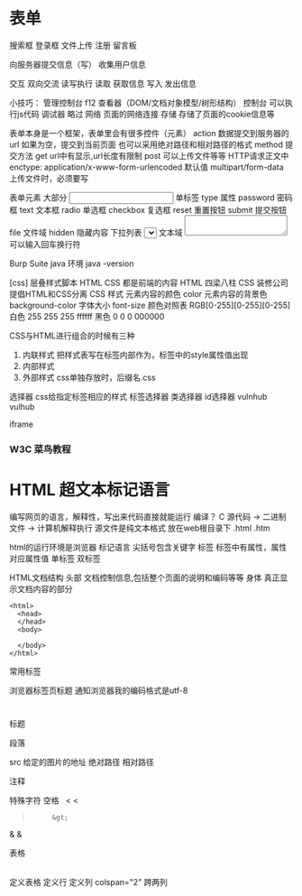 # 表单

搜索框 登录框 文件上传 注册 留言板 

向服务器提交信息（写）
收集用户信息

交互
  双向交流
读写执行
  读取 获取信息
  写入 发出信息

小技巧： 管理控制台 f12 查看器（DOM/文档对象模型/树形结构）
控制台 可以执行js代码
调试器 略过
网络 页面的网络连接
存储 存储了页面的cookie信息等

<form></form>

表单本身是一个框架，表单里会有很多控件（元素）
action  数据提交到服务器的url
        如果为空，提交到当前页面
        也可以采用绝对路径和相对路径的格式
method  提交方法
  get url中有显示,url长度有限制
  post 可以上传文件等等 HTTP请求正文中
enctype:
  application/x-www-form-urlencoded  默认值
  multipart/form-data  上传文件时，必须要写

表单元素
  大部分
  <input/> 单标签
      type 属性
        password 密码框
        text     文本框
        radio    单选框
        checkbox 复选框
        reset    重置按钮
        submit   提交按钮
        file     文件域
        hidden   隐藏内容
      下拉列表
        <select>
          <options></options>
        </select>
      文本域
        <textarea></textarea>
        可以输入回车换行符

Burp Suite
  java 环境
  java -version

[css]
  层叠样式脚本
  HTML CSS 都是前端的内容
  HTML 四梁八柱
  CSS  装修公司
  提倡HTML和CSS分离
CSS 样式
  元素内容的颜色   color
  元素内容的背景色 background-color
  字体大小        font-size
颜色对照表 
RGB[0-255][0-255][0-255]
白色 255 255 255 ffffff
黑色 0 0 0 000000

CSS与HTML进行组合的时候有三种
1. 内联样式
  把样式表写在标签内部作为，标签中的style属性值出现
2. 内部样式
3. 外部样式
  css单独存放时，后缀名.css

选择器
  css给指定标签相应的样式
  标签选择器
  类选择器
  id选择器
vulnhub vulhub

iframe

### W3C 菜鸟教程

# HTML 超文本标记语言
编写网页的语言，解释性，写出来代码直接就能运行
  编译？
     C 源代码 -> 二进制文件 -> 计算机解释执行
源文件是纯文本格式
放在web根目录下
  .html
  .htm

html的运行环境是浏览器
标记语言
  尖括号包含关键字
  标签
    标签中有属性，属性对应属性值
    单标签
    双标签

HTML文档结构
  头部   文档控制信息,包括整个页面的说明和编码等等
  身体   真正显示文档内容的部分
```
<html>
  <head>
  </head>
  <body>

  </body>
</html>
```

常用标签
  <title></title> 浏览器标签页标题
  <meta charset="utf-8"> 通知浏览器我的编码格式是utf-8
  <h1></h1> 标题
  <p></p>   段落

  src      给定的图片的地址
           绝对路径
           相对路径
  
注释
  <!-- 
      注释不会显示在前台页面，但是会出现在源代码中
  -->

特殊字符
  空格       &nbsp;
  <          &lt;
  >          &gt;
  &          &amp;

表格
  <table></table>     定义表格
  <tr></tr>           定义行
  <td></td>           定义列
  colspan="2"           跨两列